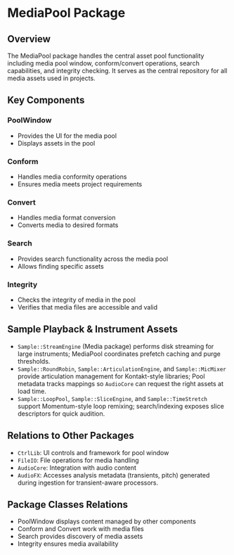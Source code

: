 # MediaPool Package

## Overview
The MediaPool package handles the central asset pool functionality including media pool window, conform/convert operations, search capabilities, and integrity checking. It serves as the central repository for all media assets used in projects.

## Key Components

### PoolWindow
- Provides the UI for the media pool
- Displays assets in the pool

### Conform
- Handles media conformity operations
- Ensures media meets project requirements

### Convert
- Handles media format conversion
- Converts media to desired formats

### Search
- Provides search functionality across the media pool
- Allows finding specific assets

### Integrity
- Checks the integrity of media in the pool
- Verifies that media files are accessible and valid

## Sample Playback & Instrument Assets
- `Sample::StreamEngine` (Media package) performs disk streaming for large instruments; MediaPool coordinates prefetch caching and purge thresholds.
- `Sample::RoundRobin`, `Sample::ArticulationEngine`, and `Sample::MicMixer` provide articulation management for Kontakt-style libraries; Pool metadata tracks mappings so `AudioCore` can request the right assets at load time.
- `Sample::LoopPool`, `Sample::SliceEngine`, and `Sample::TimeStretch` support Momentum-style loop remixing; search/indexing exposes slice descriptors for quick audition.

## Relations to Other Packages
- `CtrlLib`: UI controls and framework for pool window
- `FileIO`: File operations for media handling
- `AudioCore`: Integration with audio content
- `AudioFX`: Accesses analysis metadata (transients, pitch) generated during ingestion for transient-aware processors.

## Package Classes Relations
- PoolWindow displays content managed by other components
- Conform and Convert work with media files
- Search provides discovery of media assets
- Integrity ensures media availability
